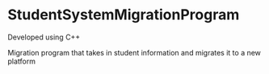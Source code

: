 # StudentSystemMigrationProgram

Developed using C++

Migration program that takes in student information and migrates it to a new platform
